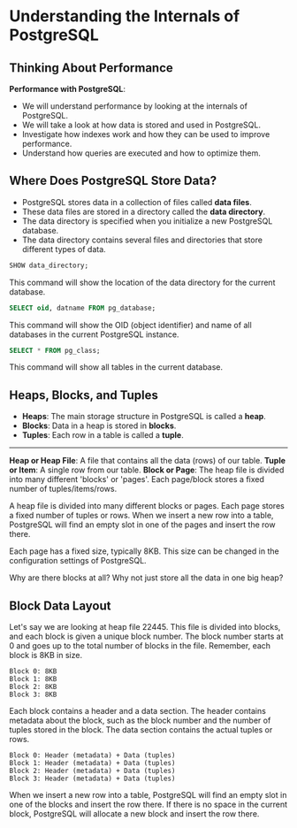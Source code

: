 # Understanding the Internals of PostgreSQL

## Thinking About Performance

**Performance with PostgreSQL**:

- We will understand performance by looking at the internals of PostgreSQL.
- We will take a look at how data is stored and used in PostgreSQL.
- Investigate how indexes work and how they can be used to improve performance.
- Understand how queries are executed and how to optimize them.

## Where Does PostgreSQL Store Data?

- PostgreSQL stores data in a collection of files called **data files**.
- These data files are stored in a directory called the **data directory**.
- The data directory is specified when you initialize a new PostgreSQL database.
- The data directory contains several files and directories that store different types of data.

```sql
SHOW data_directory;
```

This command will show the location of the data directory for the current database.

```sql
SELECT oid, datname FROM pg_database;
```

This command will show the OID (object identifier) and name of all databases in the current PostgreSQL instance.

```sql
SELECT * FROM pg_class;
```

This command will show all tables in the current database.

## Heaps, Blocks, and Tuples

- **Heaps**: The main storage structure in PostgreSQL is called a **heap**.
- **Blocks**: Data in a heap is stored in **blocks**.
- **Tuples**: Each row in a table is called a **tuple**.

<hr>

**Heap or Heap File**: A file that contains all the data (rows) of our table.
**Tuple or Item**: A single row from our table.
**Block or Page**: The heap file is divided into many different 'blocks' or 'pages'. Each page/block stores a fixed number of tuples/items/rows.

A heap file is divided into many different blocks or pages. Each page stores a fixed number of tuples or rows. When we insert a new row into a table, PostgreSQL will find an empty slot in one of the pages and insert the row there.

Each page has a fixed size, typically 8KB. This size can be changed in the configuration settings of PostgreSQL.

Why are there blocks at all? Why not just store all the data in one big heap?

## Block Data Layout

Let's say we are looking at heap file 22445. This file is divided into blocks, and each block is given a unique block number. The block number starts at 0 and goes up to the total number of blocks in the file. Remember, each block is 8KB in size.

```
Block 0: 8KB
Block 1: 8KB
Block 2: 8KB
Block 3: 8KB
```

Each block contains a header and a data section. The header contains metadata about the block, such as the block number and the number of tuples stored in the block. The data section contains the actual tuples or rows.

```
Block 0: Header (metadata) + Data (tuples)
Block 1: Header (metadata) + Data (tuples)
Block 2: Header (metadata) + Data (tuples)
Block 3: Header (metadata) + Data (tuples)
```

When we insert a new row into a table, PostgreSQL will find an empty slot in one of the blocks and insert the row there. If there is no space in the current block, PostgreSQL will allocate a new block and insert the row there.
